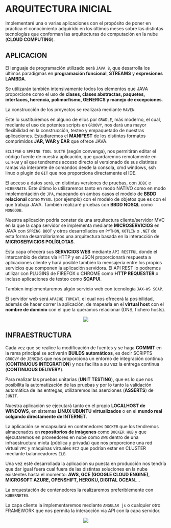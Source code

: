 
ARQUITECTURA INICIAL
====================

Implementaré una o varias aplicaciones con el propósito de poner en práctica el conocimiento adquirido en los últimos meses sobre las distintas tecnologías que conforman las arquitecturas de computación en la nube (**CLOUD COMPUTING**).

## APLICACION

El lenguaje de programación utilizado será `JAVA 8`, que desarrolla los últimos paradigmas en **programación funcional**, **STREAMS** y **expresiones LAMBDA**. 

Se utilizarán también intensivamente todos los elementos que JAVA proporcione como el uso de **clases, clases abstractas, paquetes, interfaces, herencia, polimorfismo, GENERICS y manejo de excepciones**.

La construcción de los proyectos se realizará mediante `MAVEN`. 

Este lo sustituiremos en alguno de ellos por `GRADLE`, más moderno, el cual, mediante el uso de potentes scripts en `GROOVY`, nos dará una mayor flexibilidad en la construcción, testeo y empaquetado de nuestras aplicaciones. Estudiaremos  el **MANIFEST** de los distintos formatos comprimidos **JAR, WAR y EAR** que ofrece JAVA.

`ECLIPSE` o `SPRING TOOL SUITE` (según convenga), nos permitirán editar el código fuente de nuestra aplicación, que guardaremos remotamente en `GITHUB` y al que tendremos acceso directo al versionado de sus distintas ramas via interprete de comandos desde la consola, cmd windows, ssh linux o plugin de `GIT` que nos proporciona directamente el IDE.

El acceso a datos será, en distintas versiones de pruebas, con `JDBC` e `HIBERNATE`. Este último lo utilizaremos tanto en modo NATIVO como en modo implementación de `JPA`, mapeando en ambos casos el modelo de **BBDD relacional** como `MYSQL` (por ejemplo) con el modelo de objetos que es con el que trabaja JAVA. También realizaré pruebas con **BBDD NOSQL** como `MONGODB`.

Nuestra aplicación podría constar de una arquitectura cliente/servidor MVC en la que la capa servidor se implementa mediante **MICROSERVICIOS** en JAVA con `SPRING BOOT` y otros desarrollados en `PYTHON`, `KOTLIN` o `.NET` de esta forma desarrollaríamos una arquitectura basada en la interacción de **MICROSERVICIOS POLÍGLOTAS**.

Esta capa ofrecerá sus **SERVICIOS WEB** mediante `API RESTFUL` donde el intercambio de datos vía HTTP y en JSON proporcionará respuesta a aplicaciones cliente y hará posible también la mensajería entre los propios servicios que componen la aplicación servidora. El API REST lo podremos utilizar con PLUGINS de FIREFOX o CHROME como **HTTP REQUESTER** o incluso aplicaciones de testeo como **SOAPUI**.

Tambien implementaremos algún servicio web con tecnologia `JAX-WS SOAP`.

El servidor web será `APACHE TOMCAT`, el cual nos ofrecerá la posibilidad, además de hacer correr la aplicación, de mapearla en el **virtual host**  con el **nombre de dominio** con el que la queramos relacionar (DNS, fichero hosts).

<p align="center">
<img src="https://user-images.githubusercontent.com/13355927/31693920-8594c834-b3a1-11e7-9c2f-11a3a6d404ed.png"></img>
</p>

## INFRAESTRUCTURA

Cada vez que se realice la modificación de fuentes y se haga **COMMIT** en la rama principal se activarán **BUILDS automáticos**, es decir SCRIPTS `GROOVY` de `JENKINS` que nos proporciona un entorno de integración continua (**CONTINUOUS INTEGRATION**) y nos facilita a su vez la entrega continua (**CONTINUOUS DELIVERY**).

Para realizar las pruebas unitarias (**UNIT TESTING**), que es lo que nos posibilita la automatización de las pruebas y por lo tanto la validación automática de las entregas, utilizaremos las aserciones (**ASSERTS**) de `JUNIT`.

Nuestra aplicación se ejecutará tanto en el propio **LOCALHOST de WINDOWS**, en sistemas **LINUX UBUNTU virtualizados** o en el **mundo real colgando directamente de INTERNET**.

La aplicación se encapsulará en contenedores `DOCKER` que los tendremos almacenados en **repositorios de imágenes** como `DOCKER HUB` y que ejecutaremos en proveedores en nube como `AWS` dentro de una infraestructura mixta (pública y privada) que nos proporcione una red virtual `VPC` y máquinas virtuales `EC2` que podrían estar en CLUSTER mediante balanceadores `ELB`.

Una vez esté desarrollada la aplicación su puesta en producción nos tendría que dar igual fuera cual fuera de las distintas soluciones en la nube existentes hasta el momento: **AWS, GCE (GOOGLE CLOUD ENGINE), MICROSOFT AZURE, OPENSHIFT, HEROKU, DIGITAL OCEAN**….

La orquestación de contenedores la realizaremos preferiblemente con `KUBERNETES`. 

La capa cliente la implementaremos mediante `ANGULAR js` o cualquier otro FRAMEWORK que nos permita la interacción vía API con la capa servidor.

<p align="center">
<img src="https://user-images.githubusercontent.com/13355927/31693962-b64bc9dc-b3a1-11e7-8476-e587eb273fe2.png"></img>
</p>

